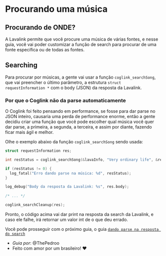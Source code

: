 # Procurando uma música

## Procurando de ONDE?

A Lavalink permite que você procure uma música de várias fontes, e nesse guia, você vai poder customizar a função de search para procurar de uma fonte específica ou de todas as fontes.

## Searching

Para procurar por músicas, a gente vai usar a função `coglink_searchSong`, que vai preencher o último parâmetro, a estrutura `struct requestInformation *` com o body (JSON) da resposta da Lavalink.

### Por que o Coglink não da parse automaticamente

O Coglink foi feito pensando em performance, se fosse para dar parse no JSON inteiro, causaria uma perda de performance enorme, então a gente decidiu criar uma função que você pode escolher qual música você quer dar parse, a primeira, a segunda, a terceira, e assim por diante, fazendo ficar mais ágil e melhor.

Olhe o exemplo abaixo da função `coglink_searchSong` sendo usada:

```c
struct requestInformation res;

int resStatus = coglink_searchSong(&lavaInfo, "Very ordinary life", &res);

if (resStatus != 0) {
  log_fatal("Erro dando parse na música: %d", resStatus);
}

log_debug("Body da resposta da Lavalink: %s", res.body);
    
/* ... */

coglink_searchCleanup(res);
```

Pronto, o código acima vai dar print na resposta da search da Lavalink, e caso ele falhe, irá retornar um valor int de o que deu errado.

Você pode prosseguir com o próximo guia, o guia [`dando parse na resposta do search`](/guides/pt-BR/parse_no_search.md)

* *Guia por*: @ThePedroo
* Feito com amor por um brasileiro! ❤️
